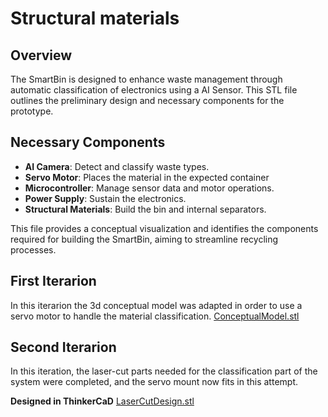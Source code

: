 # Structural materials

## Overview
The SmartBin is designed to enhance waste management through automatic classification of electronics using a AI Sensor. This STL file outlines the preliminary design and necessary components for the prototype.

## Necessary Components
- **AI Camera**: Detect and classify waste types.
- **Servo Motor**: Places the material in the expected container
- **Microcontroller**: Manage sensor data and motor operations.
- **Power Supply**: Sustain the electronics.
- **Structural Materials**: Build the bin and internal separators.

This file provides a conceptual visualization and identifies the components required for building the SmartBin, aiming to streamline recycling processes.


## First Iterarion
In this iterarion the 3d conceptual model was adapted in order to use a servo motor to handle the material classification.
[ConceptualModel.stl](SmartClassifier.stl)

## Second Iterarion
In this iteration, the laser-cut parts needed for the classification part of the system were completed, and the servo mount now fits in this attempt.

**Designed in ThinkerCaD**
[LaserCutDesign.stl](https://github.com/LeonelCamposM/SmartBin/blob/main/Design/LaserCut/LaserClassifier.stl)